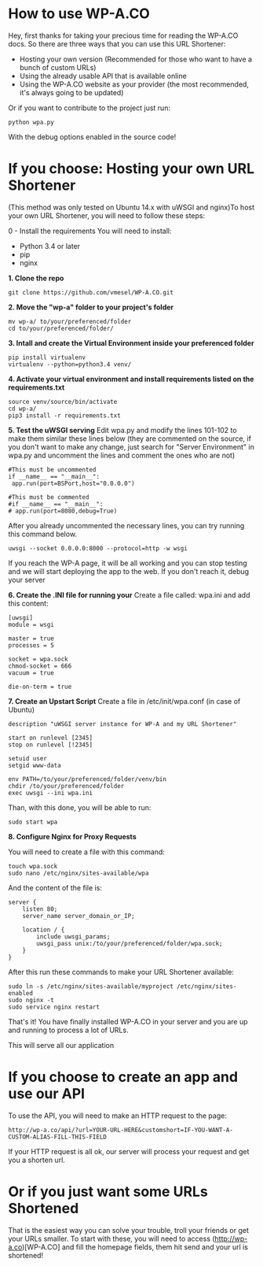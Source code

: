 How to use WP-A.CO
=========================

Hey, first thanks for taking your precious time for reading the WP-A.CO docs. So there are three ways that you can use this URL Shortener:

- Hosting your own version (Recommended for those who want to have a bunch of custom URLs)
- Using the already usable API that is available online
- Using the WP-A.CO website as your provider (the most recommended, it's always going to be updated)

Or if you want to contribute to the project just run:
```
python wpa.py
```
With the debug options enabled in the source code!

If you choose: Hosting your own URL Shortener
===========================================================================

(This method was only tested on Ubuntu 14.x with uWSGI and nginx)To host your own URL Shortener, you will need to follow these steps:

0 - Install the requirements
You will need to install:

- Python 3.4 or later
- pip
- nginx


**1. Clone the repo**

```
git clone https://github.com/vmesel/WP-A.CO.git
```

**2. Move the "wp-a" folder to your project's folder**
```
mv wp-a/ to/your/preferenced/folder
cd to/your/preferenced/folder/

```
**3. Intall and create the Virtual Environment inside your preferenced folder**
```
pip install virtualenv
virtualenv --python=python3.4 venv/
```
**4. Activate your virtual environment and install requirements listed on the requirements.txt**
```
source venv/source/bin/activate
cd wp-a/
pip3 install -r requirements.txt
```

**5. Test the uWSGI serving**
Edit wpa.py and modify the lines 101-102 to make them similar these lines below (they are commented on the source, if you don't want to make any change, just search for "Server Environment" in wpa.py and uncomment the lines and comment the ones who are not)
```
#This must be uncommented
if __name__ == "__main__":
 app.run(port=BSPort,host="0.0.0.0")

#This must be commented
#if __name__ == "__main__":
# app.run(port=8080,debug=True)
```
After you already uncommented the necessary lines, you can try running this command below.
```
uwsgi --socket 0.0.0.0:8000 --protocol=http -w wsgi
```
If you reach the WP-A page, it will be all working and you can stop testing and we will start deploying the app to the web. If you don't reach it, debug your server

**6. Create the .INI file for running your**
Create a file called: wpa.ini and add this content:
```
[uwsgi]
module = wsgi

master = true
processes = 5

socket = wpa.sock
chmod-socket = 666
vacuum = true

die-on-term = true
```
**7. Create an Upstart Script**
Create a file in /etc/init/wpa.conf (in case of Ubuntu)
```
description "uWSGI server instance for WP-A and my URL Shortener"

start on runlevel [2345]
stop on runlevel [!2345]

setuid user
setgid www-data

env PATH=/to/your/preferenced/folder/venv/bin
chdir /to/your/preferenced/folder
exec uwsgi --ini wpa.ini
```
Than, with this done, you will be able to run:
```
sudo start wpa
```
**8. Configure Nginx for Proxy Requests**

You will need to create a file with this command:
```
touch wpa.sock
sudo nano /etc/nginx/sites-available/wpa
```
And the content of the file is:
```
server {
    listen 80;
    server_name server_domain_or_IP;

    location / {
        include uwsgi_params;
        uwsgi_pass unix:/to/your/preferenced/folder/wpa.sock;
    }
}
```
After this run these commands to make your URL Shortener available:
```
sudo ln -s /etc/nginx/sites-available/myproject /etc/nginx/sites-enabled
sudo nginx -t
sudo service nginx restart
```
That's it! You have finally installed WP-A.CO in your server and you are up and running to process a lot of URLs.

This will serve all our application


If you choose to create an app and use our API
===========================================================================

To use the API, you will need to make an HTTP request to the page:
```
http://wp-a.co/api/?url=YOUR-URL-HERE&customshort=IF-YOU-WANT-A-CUSTOM-ALIAS-FILL-THIS-FIELD

```
If your HTTP request is all ok, our server will process your request and get you a shorten url.

Or if you just want some URLs Shortened
==================================================

That is the easiest way you can solve your trouble, troll your friends or get your URLs smaller. To start with these, you will need to access (http://wp-a.co)[WP-A.CO] and fill the homepage fields, them hit send and your url is shortened!
